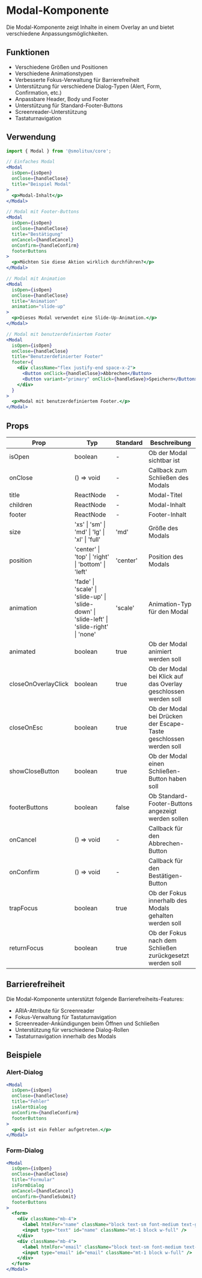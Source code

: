 # Modal-Komponente

Die Modal-Komponente zeigt Inhalte in einem Overlay an und bietet verschiedene Anpassungsmöglichkeiten.

## Funktionen

- Verschiedene Größen und Positionen
- Verschiedene Animationstypen
- Verbesserte Fokus-Verwaltung für Barrierefreiheit
- Unterstützung für verschiedene Dialog-Typen (Alert, Form, Confirmation, etc.)
- Anpassbare Header, Body und Footer
- Unterstützung für Standard-Footer-Buttons
- Screenreader-Unterstützung
- Tastaturnavigation

## Verwendung

```jsx
import { Modal } from '@smolitux/core';

// Einfaches Modal
<Modal 
  isOpen={isOpen} 
  onClose={handleClose} 
  title="Beispiel Modal"
>
  <p>Modal-Inhalt</p>
</Modal>

// Modal mit Footer-Buttons
<Modal 
  isOpen={isOpen} 
  onClose={handleClose} 
  title="Bestätigung"
  onCancel={handleCancel}
  onConfirm={handleConfirm}
  footerButtons
>
  <p>Möchten Sie diese Aktion wirklich durchführen?</p>
</Modal>

// Modal mit Animation
<Modal 
  isOpen={isOpen} 
  onClose={handleClose} 
  title="Animation"
  animation="slide-up"
>
  <p>Dieses Modal verwendet eine Slide-Up-Animation.</p>
</Modal>

// Modal mit benutzerdefiniertem Footer
<Modal 
  isOpen={isOpen} 
  onClose={handleClose} 
  title="Benutzerdefinierter Footer"
  footer={
    <div className="flex justify-end space-x-2">
      <Button onClick={handleClose}>Abbrechen</Button>
      <Button variant="primary" onClick={handleSave}>Speichern</Button>
    </div>
  }
>
  <p>Modal mit benutzerdefiniertem Footer.</p>
</Modal>
```

## Props

| Prop | Typ | Standard | Beschreibung |
|------|-----|----------|--------------|
| isOpen | boolean | - | Ob der Modal sichtbar ist |
| onClose | () => void | - | Callback zum Schließen des Modals |
| title | ReactNode | - | Modal-Titel |
| children | ReactNode | - | Modal-Inhalt |
| footer | ReactNode | - | Footer-Inhalt |
| size | 'xs' \| 'sm' \| 'md' \| 'lg' \| 'xl' \| 'full' | 'md' | Größe des Modals |
| position | 'center' \| 'top' \| 'right' \| 'bottom' \| 'left' | 'center' | Position des Modals |
| animation | 'fade' \| 'scale' \| 'slide-up' \| 'slide-down' \| 'slide-left' \| 'slide-right' \| 'none' | 'scale' | Animation-Typ für den Modal |
| animated | boolean | true | Ob der Modal animiert werden soll |
| closeOnOverlayClick | boolean | true | Ob der Modal bei Klick auf das Overlay geschlossen werden soll |
| closeOnEsc | boolean | true | Ob der Modal bei Drücken der Escape-Taste geschlossen werden soll |
| showCloseButton | boolean | true | Ob der Modal einen Schließen-Button haben soll |
| footerButtons | boolean | false | Ob Standard-Footer-Buttons angezeigt werden sollen |
| onCancel | () => void | - | Callback für den Abbrechen-Button |
| onConfirm | () => void | - | Callback für den Bestätigen-Button |
| trapFocus | boolean | true | Ob der Fokus innerhalb des Modals gehalten werden soll |
| returnFocus | boolean | true | Ob der Fokus nach dem Schließen zurückgesetzt werden soll |

## Barrierefreiheit

Die Modal-Komponente unterstützt folgende Barrierefreiheits-Features:

- ARIA-Attribute für Screenreader
- Fokus-Verwaltung für Tastaturnavigation
- Screenreader-Ankündigungen beim Öffnen und Schließen
- Unterstützung für verschiedene Dialog-Rollen
- Tastaturnavigation innerhalb des Modals

## Beispiele

### Alert-Dialog

```jsx
<Modal 
  isOpen={isOpen} 
  onClose={handleClose} 
  title="Fehler"
  isAlertDialog
  onConfirm={handleConfirm}
  footerButtons
>
  <p>Es ist ein Fehler aufgetreten.</p>
</Modal>
```

### Form-Dialog

```jsx
<Modal 
  isOpen={isOpen} 
  onClose={handleClose} 
  title="Formular"
  isFormDialog
  onCancel={handleCancel}
  onConfirm={handleSubmit}
  footerButtons
>
  <form>
    <div className="mb-4">
      <label htmlFor="name" className="block text-sm font-medium text-gray-700">Name</label>
      <input type="text" id="name" className="mt-1 block w-full" />
    </div>
    <div className="mb-4">
      <label htmlFor="email" className="block text-sm font-medium text-gray-700">E-Mail</label>
      <input type="email" id="email" className="mt-1 block w-full" />
    </div>
  </form>
</Modal>
```
